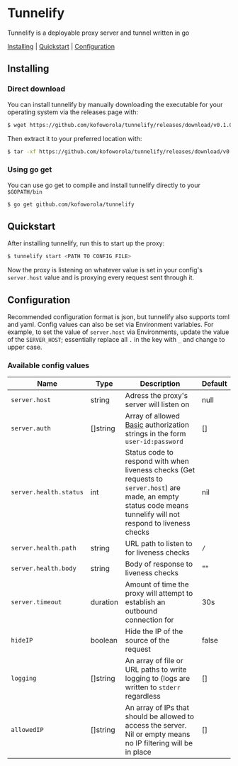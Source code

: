# Tunnelify
Tunnelify is a deployable proxy server and tunnel written in go

[Installing](#installing) | [Quickstart](#quickstart) | [Configuration](#configuration)


## Installing

### Direct download
You can install tunnelify by manually downloading the executable for your operating system via the releases page with:
```sh
$ wget https://github.com/kofoworola/tunnelify/releases/download/v0.1.0/tunnelify_0.1.0_mac_x86_64.tar.gz
```

Then extract it to your preferred location with:
```sh
$ tar -xf https://github.com/kofoworola/tunnelify/releases/download/v0.1.0/tunnelify_0.1.0_mac_x86_64.tar.gz
```


### Using go get
You can use go get to compile and install tunnelify directly to your `$GOPATH/bin`

```sh
$ go get github.com/kofoworola/tunnelify
```

## Quickstart
After installing tunnelify, run this to start up the proxy:
```sh
$ tunnelify start <PATH TO CONFIG FILE>
```

Now the proxy is listening on whatever value is set in your config's `server.host` value and is proxying every request sent through it.


## Configuration
Recommended configuration format is json, but tunnelify also supports toml and yaml. 
Config values can also be set via Environment variables. For example, to set the value of `server.host` via 
Environments, update the value of the `SERVER_HOST`; essentially replace all `.` in the key with `_` and 
change to upper case.

### Available config values
| Name     | Type | Description           | Default |
|----------|------|-----------------------| ----- |
| `server.host`| string | Adress the proxy's server will listen on | null|
| `server.auth`| []string| Array of allowed [Basic](https://tools.ietf.org/html/rfc7617) authorization strings in the form `user-id:password`| [] |
| `server.health.status` | int | Status code to respond with when liveness checks (Get requests to `server.host`) are made, an empty status code means tunnelify will not respond to liveness checks | nil |
| `server.health.path` | string | URL path to listen to for liveness checks | `/` |
| `server.health.body` | string | Body of response to liveness checks | "" |
| `server.timeout` | duration| Amount of time the proxy will attempt to establish an outbound connection for | 30s |
| `hideIP` | boolean | Hide the IP of the source of the request | false |
| `logging` | []string | An array of file or URL paths to write logging to (logs are written to `stderr` regardless | [] |
| `allowedIP` | []string| An array of IPs that should be allowed to access the server. Nil or empty means no IP filtering will be in place | [] |

